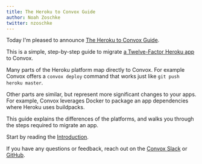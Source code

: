 ```yaml
---
title: The Heroku to Convox Guide
author: Noah Zoschke
twitter: nzoschke
---
```


Today I'm pleased to announce [The Heroku to Convox Guide](https://convox.com/guide/heroku/). 

This is a simple, step-by-step guide to migrate [a Twelve-Factor Heroku app](https://12factor.net/) to Convox.

Many parts of the Heroku platform map directly to Convox. For example Convox offers a `convox deploy` command that works just like `git push heroku master`.

Other parts are similar, but represent more significant changes to your apps. For example, Convox leverages Docker to package an app dependencies where Heroku uses buildpacks.

This guide explains the differences of the platforms, and walks you through the steps required to migrate an app.

Start by reading the [Introduction](https://convox.com/guide/heroku/). 

If you have any questions or feedback, reach out on the [Convox Slack](https://invite.convox.com) or [GitHub](https://github.com/convox/site/issues/new?title=Heroku+Guide+Feedback).
